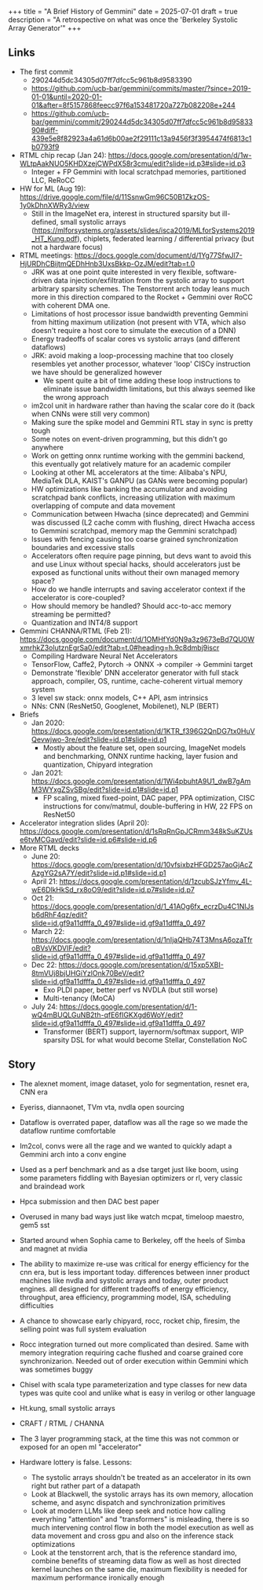 +++
title = "A Brief History of Gemmini"
date = 2025-07-01
draft = true
description = "A retrospective on what was once the 'Berkeley Systolic Array Generator'"
+++

## Links

- The first commit
  - 290244d5dc34305d07ff7dfcc5c961b8d9583390
  - https://github.com/ucb-bar/gemmini/commits/master/?since=2019-01-01&until=2020-01-01&after=8f5157868feecc97f6a153481720a727b082208e+244
  - https://github.com/ucb-bar/gemmini/commit/290244d5dc34305d07ff7dfcc5c961b8d9583390#diff-439e5e8f82923a4a61d6b00ae2f29111c13a9456f3f3954474f6813c1b0793f9
- RTML chip recap (Jan 24): https://docs.google.com/presentation/d/1w-WLtpAakNUO5KHDXzejCWPdX58r3cmu/edit?slide=id.p3#slide=id.p3
  - Integer + FP Gemmini with local scratchpad memories, partitioned LLC, ReRoCC
- HW for ML (Aug 19): https://drive.google.com/file/d/11SsnwGm96C50B1ZkzOS-1y0kDhnXWRy3/view
  - Still in the ImageNet era, interest in structured sparsity but ill-defined, small systolic arrays (https://mlforsystems.org/assets/slides/isca2019/MLforSystems2019_HT_Kung.pdf), chiplets, federated learning / differential privacy (but not a hardware focus)
- RTML meetings: https://docs.google.com/document/d/1Yg77SfwJl7-HjURDhCBijtmQEDhHnb3UxsBkkp-OzJM/edit?tab=t.0
  - JRK was at one point quite interested in very flexible, software-driven data injection/exfiltration from the systolic array to support arbitrary sparsity schemes. The Tenstorrent arch today leans much more in this direction compared to the Rocket + Gemmini over RoCC with coherent DMA one.
  - Limitations of host processor issue bandwidth preventing Gemmini from hitting maximum utilization (not present with VTA, which also doesn't require a host core to simulate the execution of a DNN)
  - Energy tradeoffs of scalar cores vs systolic arrays (and different dataflows)
  - JRK: avoid making a loop-processing machine that too closely resembles yet another processor, whatever 'loop' CISCy instruction we have should be generalized however
    - We spent quite a bit of time adding these loop instructions to eliminate issue bandwidth limitations, but this always seemed like the wrong approach
  - im2col unit in hardware rather than having the scalar core do it (back when CNNs were still very common)
  - Making sure the spike model and Gemmini RTL stay in sync is pretty tough
  - Some notes on event-driven programming, but this didn't go anywhere
  - Work on getting onnx runtime working with the gemmini backend, this eventually got relatively mature for an academic compiler
  - Looking at other ML accelerators at the time: Alibaba's NPU, MediaTek DLA, KAIST's GANPU (as GANs were becoming popular)
  - HW optimizations like banking the accumulator and avoiding scratchpad bank conflicts, increasing utilization with maximum overlapping of compute and data movement
  - Communication between Hwacha (since deprecated) and Gemmini was discussed (L2 cache comm with flushing, direct Hwacha access to Gemmini scratchpad, memory map the Gemmini scratchpad)
  - Issues with fencing causing too coarse grained synchronization boundaries and excessive stalls
  - Accelerators often require page pinning, but devs want to avoid this and use Linux without special hacks, should accelerators just be exposed as functional units without their own managed memory space?
  - How do we handle interrupts and saving accelerator context if the accelerator is core-coupled?
  - How should memory be handled? Should acc-to-acc memory streaming be permitted?
  - Quantization and INT4/8 support
- Gemmini CHANNA/RTML (Feb 21): https://docs.google.com/document/d/1OMHfYd0N9a3z9673eBd7QU0WxmrhkZ3olutznEgrSa0/edit?tab=t.0#heading=h.9c8dmbj9iscr
  - Compiling Hardware Neural Net Accelerators
  - TensorFlow, Caffe2, Pytorch -> ONNX -> compiler -> Gemmini target
  - Demonstrate 'flexible' DNN accelerator generator with full stack approach, compiler, OS, runtime, cache-coherent virtual memory system
  - 3 level sw stack: onnx models, C++ API, asm intrinsics
  - NNs: CNN (ResNet50, Googlenet, Mobilenet), NLP (BERT)
- Briefs
  - Jan 2020: https://docs.google.com/presentation/d/1KTR_f396G2QnDG7tx0HuVQevwjwo-3re/edit?slide=id.p1#slide=id.p1
    - Mostly about the feature set, open sourcing, ImageNet models and benchmarking, ONNX runtime hacking, layer fusion and quantization, Chipyard integration
  - Jan 2021: https://docs.google.com/presentation/d/1Wi4pbuhtA9U1_dwB7gAmM3WYxgZSvSBg/edit?slide=id.p1#slide=id.p1
    - FP scaling, mixed fixed-point, DAC paper, PPA optimization, CISC instructions for conv/matmul, double-buffering in HW, 22 FPS on ResNet50
- Accelerator integration slides (April 20): https://docs.google.com/presentation/d/1sRqRnGpJCRmm348kSuKZUse6tvMCGavd/edit?slide=id.p6#slide=id.p6
- More RTML decks
  - June 20: https://docs.google.com/presentation/d/10vfsixbzHFGD257aoGjAcZAzgYG2sA7Y/edit?slide=id.p1#slide=id.p1
  - April 21: https://docs.google.com/presentation/d/1zcubSJzYfmv_4L-wE6DlkHkSd_rx8oO9/edit?slide=id.p7#slide=id.p7
  - Oct 21: https://docs.google.com/presentation/d/1_41AOg6fx_ecrzDu4C1NIJsb6dRhF4qz/edit?slide=id.gf9a11dfffa_0_497#slide=id.gf9a11dfffa_0_497
  - March 22: https://docs.google.com/presentation/d/1nIjaQHb74T3MnsA6ozaTfroBVsVKDVIF/edit?slide=id.gf9a11dfffa_0_497#slide=id.gf9a11dfffa_0_497
  - Dec 22: https://docs.google.com/presentation/d/15xp5XBI-8tmVUj8bjUHGiYzlOnk70BeV/edit?slide=id.gf9a11dfffa_0_497#slide=id.gf9a11dfffa_0_497
    - Exo PLDI paper, better perf vs NVDLA (but still worse)
    - Multi-tenancy (MoCA)
  - July 24: https://docs.google.com/presentation/d/1-wQ4mBUQLGuNB2th-qfE6fIGKXgd6WoY/edit?slide=id.gf9a11dfffa_0_497#slide=id.gf9a11dfffa_0_497
    - Transformer (BERT) support, layernorm/softmax support, WIP sparsity DSL for what would become Stellar, Constellation NoC

## Story

- The alexnet moment, image dataset, yolo for segmentation, resnet era, CNN era
- Eyeriss, diannaonet, TVm vta, nvdla open sourcing
- Dataflow is overrated paper, dataflow was all the rage so we made the dataflow runtime comfortable
- Im2col, convs were all the rage and we wanted to quickly adapt a Gemmini arch into a conv engine
- Used as a perf benchmark and as a dse target just like boom, using some parameters fiddling with Bayesian optimizers or rl, very classic and braindead work
- Hpca submission and then DAC best paper
- Overused in many bad ways just like watch mcpat, timeloop maestro, gem5 sst
- Started around when Sophia came to Berkeley, off the heels of Simba and magnet at nvidia
- The ability to maximize re-use was critical for energy efficiency for the cnn era, but is less important today. differences between inner product machines like nvdla and systolic arrays and today, outer product engines. all designed for different tradeoffs of energy efficiency, throughput, area efficiency, programming model, ISA, scheduling difficulties
- A chance to showcase early chipyard, rocc, rocket chip, firesim, the selling point was full system evaluation
- Rocc integration turned out more complicated than desired. Same with memory integration requiring cache flushed and coarse grained core synchronizarion. Needed out of order execution within Gemmini which was sometimes buggy
- Chisel with scala type parameterization and type classes for new data types was quite cool and unlike what is easy in verilog or other language
- Ht.kung, small systolic arrays
- CRAFT / RTML / CHANNA
- The 3 layer programming stack, at the time this was not common or exposed for an open ml "accelerator"

- Hardware lottery is false. Lessons:
  - The systolic arrays shouldn't be treated as an accelerator in its own right but rather part of a datapath
  - Look at Blackwell, the systolic arrays has its own memory, allocation scheme, and async dispatch and synchronization primitives
  - Look at modern LLMs like deep seek and notice how calling everyrhing "attention" and "transformers" is misleading, there is so much intervening control flow in both the model execution as well as data movement and cross gpu and also on the inference stack optimizations
  - Look at the tenstorrent arch, that is the reference standard imo, combine benefits of streaming data flow as well as host directed kernel launches on the same die, maximum flexibility is needed for maximum performance ironically enough
